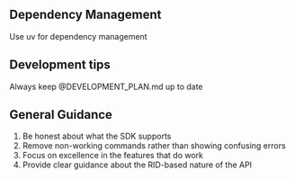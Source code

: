 ## Dependency Management

Use uv for dependency management


## Development tips

Always keep @DEVELOPMENT_PLAN.md up to date

## General Guidance

1. Be honest about what the SDK supports
2. Remove non-working commands rather than showing confusing errors
3. Focus on excellence in the features that do work
4. Provide clear guidance about the RID-based nature of the API
